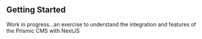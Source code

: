 ## Getting Started  
Work in progress...an exercise to understand the integration and features of the Prismic CMS with NextJS

